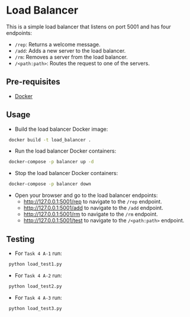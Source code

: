 # Load Balancer
This is a simple load balancer that listens on port 5001 and has four endpoints:
- `/rep`: Returns a welcome message.
- `/add`: Adds a new server to the load balancer.
- `/rm`: Removes a server from the load balancer.
- `/<path:path>`: Routes the request to one of the servers. 

## Pre-requisites

- [Docker](https://docs.docker.com/get-docker/)

## Usage

- Build the load balancer Docker image:

```sh
 docker build -t load_balancer .  
```

- Run the load balancer Docker containers:

```sh
 docker-compose -p balancer up -d
```

- Stop the load balancer Docker containers:

```sh
 docker-compose -p balancer down
```

- Open your browser and go to the load balancer endpoints:
   - http://127.0.0.1:5001/rep to navigate to the `/rep` endpoint.
   - http://127.0.0.1:5001/add to navigate to the `/add` endpoint.
   - http://127.0.0.1:5001/rm to navigate to the `/rm` endpoint.
   - http://127.0.0.1:5001/test to navigate to the `/<path:path>` endpoint.

## Testing

- For `Task 4 A-1` run:

```sh
 python load_test1.py
```

- For `Task 4 A-2` run:

```sh
 python load_test2.py
```

- For `Task 4 A-3` run:

```sh
 python load_test3.py
```